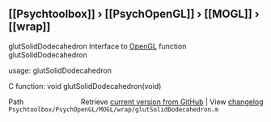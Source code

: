 ## [[Psychtoolbox]] &#8250; [[PsychOpenGL]] &#8250; [[MOGL]] &#8250; [[wrap]]

glutSolidDodecahedron  Interface to [OpenGL](OpenGL) function glutSolidDodecahedron  
  
usage:  glutSolidDodecahedron  
  
C function:  void glutSolidDodecahedron(void)  




<div class="code_header" style="text-align:right;">
  <span style="float:left;">Path&nbsp;&nbsp;</span> <span class="counter">Retrieve <a href=
  "https://raw.github.com/Psychtoolbox-3/Psychtoolbox-3/beta/Psychtoolbox/PsychOpenGL/MOGL/wrap/glutSolidDodecahedron.m">current version from GitHub</a> | View <a href=
  "https://github.com/Psychtoolbox-3/Psychtoolbox-3/commits/beta/Psychtoolbox/PsychOpenGL/MOGL/wrap/glutSolidDodecahedron.m">changelog</a></span>
</div>
<div class="code">
  <code>Psychtoolbox/PsychOpenGL/MOGL/wrap/glutSolidDodecahedron.m</code>
</div>

